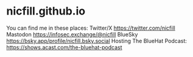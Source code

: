# nicfill.github.io
You can find me in these places:
Twitter/X https://twitter.com/nicfill
Mastodon https://infosec.exchange/@nicfill
BlueSky https://bsky.app/profile/nicfill.bsky.social
Hosting The BlueHat Podcast: https://shows.acast.com/the-bluehat-podcast
